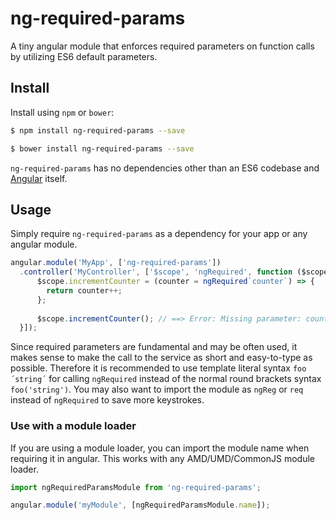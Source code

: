 # ng-required-params
A tiny angular module that enforces required parameters on function calls by utilizing ES6 default parameters.

## Install

Install using `npm` or `bower`:

```bash
$ npm install ng-required-params --save
```
```bash
$ bower install ng-required-params --save
```

`ng-required-params` has no dependencies other than an ES6 codebase and [Angular](https://angularjs.org/) itself.

## Usage
Simply require `ng-required-params` as a dependency for your app or any angular module.

```javascript
angular.module('MyApp', ['ng-required-params'])
  .controller('MyController', ['$scope', 'ngRequired', function ($scope, ngRequired) {
      $scope.incrementCounter = (counter = ngRequired`counter`) => {
      	return counter++;
      };
      
      $scope.incrementCounter(); // ==> Error: Missing parameter: counter
  }]);
```
Since required parameters are fundamental and may be often used, it makes sense to make the call to the service as short 
and easy-to-type as possible.  Therefore it is recommended to use template literal syntax `foo´string´` for calling 
`ngRequired` instead of the normal round brackets syntax `foo('string')`. You may also want to import the module as
`ngReg` or `req` instead of `ngRequired` to save more keystrokes.

### Use with a module loader

If you are using a module loader, you can import the module name when requiring it in angular. 
This works with any AMD/UMD/CommonJS module loader.

```javascript
import ngRequiredParamsModule from 'ng-required-params';

angular.module('myModule', [ngRequiredParamsModule.name]);
```